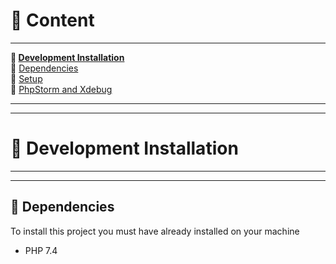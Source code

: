 # :bookmark_tabs: Content

---

**:high_brightness: [Development Installation](#ghost-development-installation)**   
:low_brightness:  [Dependencies](#ghost-dependencies)  
:low_brightness:  [Setup](#ghost-setup)  
:low_brightness:  [PhpStorm and Xdebug](#ghost-phpstorm-and-xdebug)


---
---

# :ghost: Development Installation

---
  
---

## :ghost: Dependencies

To install this project you must have already installed on your machine

- PHP 7.4
